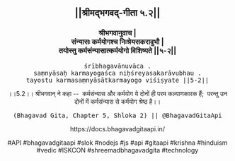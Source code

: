 <center><h2>||श्रीमद्‍भगवद्‍-गीता ५.२||</h2>
<h3>श्रीभगवानुवाच |<br/>संन्यासः कर्मयोगश्च निःश्रेयसकरावुभौ |<br/>तयोस्तु कर्मसंन्यासात्कर्मयोगो विशिष्यते ||५-२||</h3>
<pre>śrībhagavānuvāca .<br/>saṃnyāsaḥ karmayogaśca niḥśreyasakarāvubhau .<br/>tayostu karmasaṃnyāsātkarmayogo viśiṣyate ||5-2||</pre>
<p>।।5.2।। श्रीभगवान् ने कहा --  कर्मसंन्यास और कर्मयोग ये दोनों ही परम कल्याणकारक हैं;  परन्तु उन दोनों में कर्मसंन्यास से कर्मयोग श्रेष्ठ है।।</p>
<pre>(Bhagavad Gita, Chapter 5, Shloka 2) || @BhagavadGitaApi</pre><p>https://docs.bhagavadgitaapi.in/</p><p>#API #bhagavadgitaapi #slok #nodejs #js #api #gitaapi #krishna #hinduism #vedic #ISKCON #shreemadbhagavadgita #technology</p></center>
